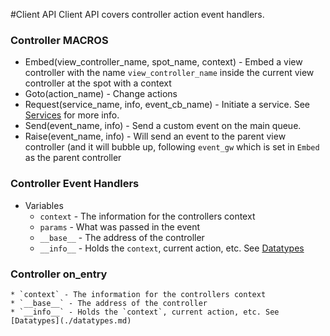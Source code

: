 #Client API
Client API covers controller action event handlers.

### Controller MACROS
  * Embed(view_controller_name, spot_name, context) - Embed a view controller with the name `view_controller_name` inside the current view controller at the spot with a context
  * Goto(action_name) - Change actions
  * Request(service_name, info, event_cb_name) - Initiate a service.  See [Services](./services.md) for more info.
  * Send(event_name, info) - Send a custom event on the main queue.
  * Raise(event_name, info) - Will send an event to the parent view controller (and it will bubble up, following `event_gw` which is set in `Embed` as the parent controller

### Controller Event Handlers
  * Variables
    * `context` - The information for the controllers context
    * `params` - What was passed in the event
    * `__base__` - The address of the controller
    * `__info__` - Holds the `context`, current action, etc. See [Datatypes](./datatypes.md)
### Controller on_entry
    * `context` - The information for the controllers context
    * `__base__` - The address of the controller
    * `__info__` - Holds the `context`, current action, etc. See [Datatypes](./datatypes.md)

